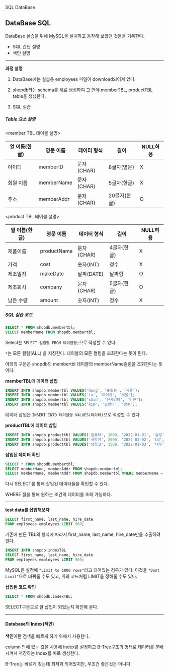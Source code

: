 SQL DataBase

## DataBase SQL

DataBase 실습을 위해 MySQL을 설치하고 동작해 보았던 것들을 기록한다.

- SQL 간단 설명
- 색인 설명

---



**과정 설명**

1. DataBase에는 실습용 employees 파일이 download되어져 있다.

2. shopdb라는 schema를 새로 생성하여 그 안에 memberTBL, productTBL table을 생성한다.
3. SQL 실습



##### Table 요소 설명

<member TBL 테이블 설명>

| 열 이름(한글) | 영문 이름  | 데이터 형식 | 길이         | NULL허용 |
| ------------- | ---------- | ----------- | ------------ | -------- |
| 아이디        | memberID   | 문자(CHAR)  | 8글자(영문)  | X        |
| 회원 이름     | memberName | 문자(CHAR)  | 5글자(한글)  | X        |
| 주소          | memberAddr | 문자(CHAR)  | 20글자(한글) | O        |

<product TBL 테이블 설명>

| 열 이름(한글) | 영문 이름   | 데이터 형식 | 길이        | NULL허용 |
| ------------- | ----------- | ----------- | ----------- | -------- |
| 제품이름      | productName | 문자(CHAR)  | 4글자(한글) | X        |
| 가격          | cost        | 숫자(INT)   | 정수        | X        |
| 제조일자      | makeDate    | 날짜(DATE)  | 날짜형      | O        |
| 제조회사      | company     | 문자(CHAR)  | 5글자(한글) | O        |
| 남은 수량     | amount      | 숫자(INT)   | 정수        | X        |



##### SQL 실습 코드



```sql
SELECT * FROM shopdb.membertbl;
SELECT memberName FROM shopdb.membertbl;
```

Select는 `SELECT 컬럼명 FROM 테이블명;`으로 작성할 수 있다.

`*`는 모든 컬럼(ALL) 을 지칭한다. 테이블의 모든 컬럼을 조회한다는 뜻이 된다.

아래의 구문은 shopdb의 membertbl 테이블의 memberName컬럼을 조회한다는 뜻이다.



**memberTBL에 데이터 삽입**

```SQL
INSERT INTO shopdb.membertbl VALUES('hong', '홍길동', '서울');
INSERT INTO shopdb.membertbl VALUES('iu', '아이유', '서울');
INSERT INTO shopdb.membertbl VALUES('shin', '신사임당', '인천');
INSERT INTO shopdb.membertbl VALUES('kim', '김연아', '광주');
```

데이터 삽입은 `INSERT INTO 테이블명 VALUES(데이터)`으로 작성할 수 있다.



**productTBL에 데이터 삽입**

```sql
INSERT INTO shopdb.producttbl VALUES('컴퓨터', 1000, '2022-01-01', '삼성', 5);
INSERT INTO shopdb.producttbl VALUES('세탁기', 2000, '2022-01-02', 'LG', 2);
INSERT INTO shopdb.producttbl VALUES('냉장고', 1500, '2022-01-03', '대우', 3);
```



**삽입된 데이터 확인**

```sql
SELECT * FROM shopdb.membertbl;
SELECT memberName, memberAddr FROM shopdb.membertbl;
SELECT memberName, memberAddr FROM shopdb.membertbl WHERE memberName = '아이유';
```

다시 SELECT를 통해 삽입된 데이터들을 확인할 수 있다.

WHERE 절을 통해 원하는 조건의 데이터를 조회 가능하다.



---



**test data를 삽입해보자**

```sql
SELECT first_name, last_name, hire_date
FROM employees.employees LIMIT 500;
```

기존에 만든 TBL의 형식에 따라서 first_name, last_name, hire_date만을 추출하려한다.

```sql
INSERT INTO shopdb.indexTBL
SELECT first_name, last_name, hire_date
FROM employees.employees LIMIT 500;
```

MySQL은 설정에 `"Limit to 1000 rows"`라고 되어있는 경우가 있다. 이것을 `"Dont Limit"`으로 바꿔줄 수도 있고, 위의 코드처럼 LIMIT을 정해줄 수도 있다.



**삽입된 코드 확인**

```SQL
SELECT * FROM shopdb.indexTBL;
```

SELECT구문으로 잘 삽입이 되었는지 확인해 본다.





---



#### Database의 Index(색인)

**색인**이란 검색을 빠르게 하기 위해서 사용한다.

column 안에 있는 값을 사용해 Index를 설정하고 B-Tree구조의 형태로 데이터를 분배시켜서 저장하는 Index를 따로 생성한다.

B-Tree는 빠르게 찾는데 최적화 되어있지만, 무조건 좋은것은 아니다.





